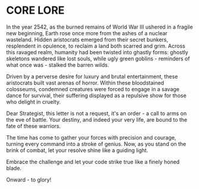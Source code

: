 # CORE LORE

In the year 2542, as the burned remains of World War III ushered in
a fragile new beginning, Earth rose once more from the ashes of a
nuclear wasteland. Hidden aristocrats emerged from their secret
bunkers, resplendent in opulence, to reclaim a land both scarred
and grim.
Across this ravaged realm, humanity had been twisted into ghastly
forms: ghostly skeletons wandered like lost souls, while ugly green
goblins - reminders of what once was - stalked the barren wilds.

Driven by a perverse desire for luxury and brutal entertainment,
these aristocrats built vast arenas of horror. Within these
bloodstained colosseums, condemned creatures were forced to engage
in a savage dance for survival, their suffering displayed as a
repulsive show for those who delight in cruelty.

Dear Strategist, this letter is not a request, it's an order - a
call to arms on the eve of battle. Your destiny, and indeed your
very life, are bound to the fate of these warriors.

The time has come to gather your forces with precision and courage,
turning every command into a stroke of genius. Now, as you stand on
the brink of combat, let your resolve shine like a guiding light.

Embrace the challenge and let your code strike true like a finely
honed blade.

Onward - to glory!
